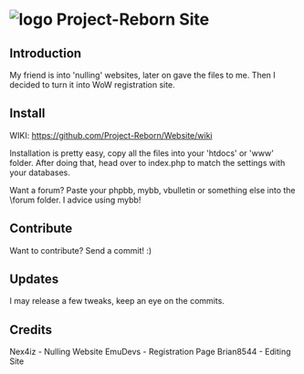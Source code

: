 # ![logo](http://i.imgur.com/FEbMK2p.png) Project-Reborn Site

## Introduction

My friend is into 'nulling' websites, later on gave the files to me. 
Then I decided to turn it into WoW registration site.

## Install

WIKI: https://github.com/Project-Reborn/Website/wiki

Installation is pretty easy, copy all the files into your 'htdocs' or 'www' folder. 
After doing that, head over to index.php to match the settings with your databases.

Want a forum? Paste your phpbb, mybb, vbulletin or something else into the \forum folder. I advice using mybb!

## Contribute

Want to contribute? Send a commit! :)

## Updates

I may release a few tweaks, keep an eye on the commits.

## Credits

Nex4iz - Nulling Website
EmuDevs - Registration Page
Brian8544 - Editing Site


